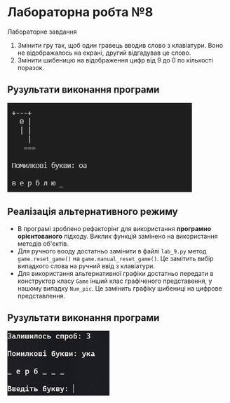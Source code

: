 # Лабораторна робта №8
Лабораторне завдання 
1. Змінити гру так, щоб один гравець вводив слово з клавіатури. Воно не відображалось на екрані, другий відгадував це слово.
2. Змінити шибеницю на відображення цифр від 9 до 0 по кількості поразок.

## Рузультати виконання програми
![8-1 result](https://github.com/whiteman1989/Python_lab_work_8/blob/master/images/work_res_8-1.jpg?raw=true)

## Реалізація альтернативного режиму
- В програмі зроблено рефакторінг для використання **програмно орієнтованого** підходу. Виклик функцій замінено на використання методів об'єктів.
- Для ручного вооду достатньо замінити в файлі `lab_9.py` метод `game.reset_game()` на `game.manual_reset_game()`. Це замітить вибір випадкого слова на ручний ввід з клавіатури.
- Для використання альтернативної графіки достатньо передати в конструктор класу `Game` інший клас графіченого представення, у нашому випадку `Num_pic`. Це замінить графіку шибениці на цифрове представлення.

## Рузультати виконання програми
![8-2 result](https://github.com/whiteman1989/Python_lab_work_8/blob/master/images/work_res_8-2.jpg?raw=true)